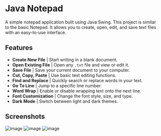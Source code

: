# Java Notepad

A simple notepad application built using Java Swing. This project is similar to the basic Notepad. It allows you to create, open, edit, and save text files with an easy-to-use interface.

## Features

- **Create New File** | Start writing in a blank document.
- **Open Existing File** | Open any `.txt` file and view or edit it.
- **Save File** | Save your current document to your computer.
- **Cut, Copy, Paste** | Use basic text editing functions.
- **Find and Replace** | Quickly search or replace words in your text.
- **Go To Line** | Jump to a specific line number.
- **Word Wrap** | Enable or disable wrapping text onto the next line.
- **Font Customization** | Change the font style, size, and type.
- **Dark Mode** | Switch between light and dark themes.

## Screenshots
![image](https://github.com/user-attachments/assets/eb9d7018-abab-4d8d-8efd-842b2f215544)
![image](https://github.com/user-attachments/assets/47f580d8-aa18-47e8-8883-66bf0b607484)
![image](https://github.com/user-attachments/assets/4db36732-0e34-43b2-813b-81bd064582cf)

